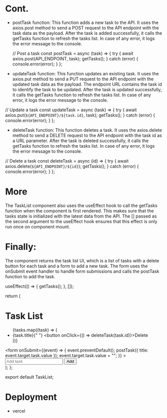 # Cont.

- postTask function: This function adds a new task to the API. It uses the axios.post method to send a POST request to the API endpoint with the task data as the payload. After the task is added successfully, it calls the getTasks function to refresh the tasks list. In case of any error, it logs the error message to the console.

  // Post a task
  const postTask = async (task) => {
    try {
      await axios.post(API_ENDPOINT, task);
      getTasks();
    } catch (error) {
      console.error(error);
    }
  };

- updateTask function: This function updates an existing task. It uses the axios.put method to send a PUT request to the API endpoint with the updated task data as the payload. The endpoint URL contains the task id to identify the task to be updated. After the task is updated successfully, it calls the getTasks function to refresh the tasks list. In case of any error, it logs the error message to the console.

 // Update a task
  const updateTask = async (task) => {
    try {
      await axios.put(`${API_ENDPOINT}/${task.id}`, task);
      getTasks();
    } catch (error) {
      console.error(error);
    }
  };

- deleteTask function: This function deletes a task. It uses the axios.delete method to send a DELETE request to the API endpoint with the task id as a URL parameter. After the task is deleted successfully, it calls the getTasks function to refresh the tasks list. In case of any error, it logs the error message to the console.

 // Delete a task
  const deleteTask = async (id) => {
    try {
      await axios.delete(`${API_ENDPOINT}/${id}`);
      getTasks();
    } catch (error) {
      console.error(error);
    }
  };


# More
The TaskList component also uses the useEffect hook to call the getTasks function when the component is first rendered. This makes sure that the tasks state is initialized with the latest data from the API. The [] passed as the second argument to the useEffect hook ensures that this effect is only run once on component mount.

# Finally:
The component returns the task list UI, which is a list of tasks with a delete button for each task and a form to add a new task. The form uses the onSubmit event handler to handle form submissions and calls the postTask function to add the task.


 useEffect(() => {
    getTasks();
  }, []);

  return (
    <div>
      <h1>Task List</h1>
      <ul>
        {tasks.map((task) => (
          <li key={task.id}>
            {task.title}{" "}
            <button onClick={() => deleteTask(task.id)}>Delete</button>
          </li>
        ))}
      </ul>
      <form
        onSubmit={(event) => {
          event.preventDefault();
          postTask({ title: event.target.task.value });
          event.target.task.value = "";
        }}
      >
        <input name="task" type="text" placeholder="Add task" />
        <button type="submit">Add</button>
      </form>
    </div>
  );
};

export default TaskList;


# Deployment

- vercel